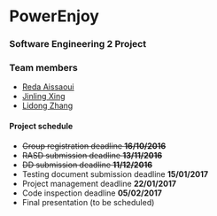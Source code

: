 # PowerEnjoy
### Software Engineering 2 Project


### Team members

* [Reda Aissaoui](https://github.com/a-reda)
* [Jinling Xing](https://github.com/jinglingxing)
* [Lidong Zhang](https://github.com/william1893)

#### Project schedule

- ~~Group registration deadline __16/10/2016__~~
- ~~RASD submission deadline __13/11/2016__~~
- ~~DD submission deadline __11/12/2016__~~
- Testing document submission deadline __15/01/2017__
- Project management deadline __22/01/2017__
- Code inspection deadline __05/02/2017__
- Final presentation (to be scheduled)
